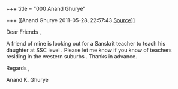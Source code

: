 +++
title = "000 Anand Ghurye"

+++
[[Anand Ghurye	2011-05-28, 22:57:43 [Source](https://groups.google.com/g/samskrita/c/b_N4_gL7qBU)]]



Dear Friends ,

A friend of mine is looking out for a Sanskrit teacher to teach his  
daughter at SSC level . Please let me know if you know of teachers  
residing in the western suburbs . Thanks in advance.

Regards ,

Anand K. Ghurye  

